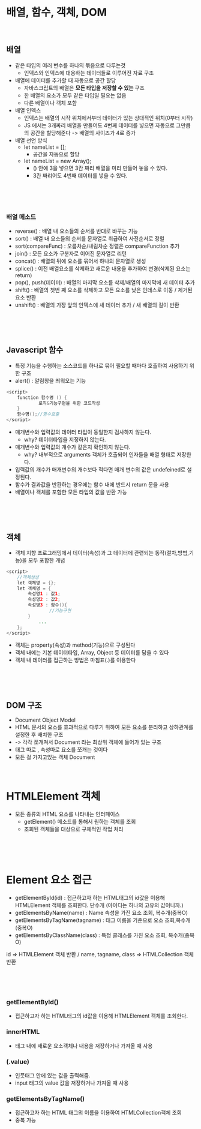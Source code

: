 # 배열, 함수, 객체, DOM
<br>

## 배열
- 같은 타입의 여러 변수를 하나의 묶음으로 다루는것 
    - 인덱스와 인덱스에 대응하는 데이터들로 이루어진 자료 구조
- 배열에 데이터를 추가할 때 자동으로 공간 할당
    - 자바스크립트의 배열은 <b>모든 타입을 저장할 수 있는 </b>구조
    - 한 배열의 요소가 모두 같은 타입일 필요는 없음
    - 다른 배열이나 객체 포함
- 배열 인덱스</b>
    + 인덱스는 배열의 시작 위치에서부터 데이터가 있는 상대적인 위치(0부터 시작)
    + JS 에서는 3개짜리 배열을 만들어도 4번째 데이터를 넣으면 자동으로 그만큼의 공간을 할당해준다 -> 배열의 사이즈가 4로 증가 
- 배열 선언 방식
    + let nameList = [];
        * 공간을 자동으로 할당
    + let nameList = new Array();
        * () 안에 3을 넣으면 3칸 짜리 배열을 미리 만들어 놓을 수 있다.
        * 3칸 짜리어도 4번째 데이터를 넣을 수 있다.


<br><br><br> 
### 배열 메소드
- reverse() : 배열 내 요소들의 순서를 반대로 바꾸는 기능
- sort() : 배열 내 요소들의 순서를 문자열로 취급하여 사전순서로 정렬
- sort(compareFunc) : 오름차순/내림차순 정렬은 compareFunction 추가
- join() : 모든 요소가 구분자로 이어진 문자열로 리턴
- concat() : 배열의 뒤에 요소를 묶어서 하나의 문자열로 생성
- splice() : 이전 배열요소를 삭제하고 새로운 내용을 추가하여 변경(삭제된 요소는 return)
- pop(), push(데이터) : 배열의 마지막 요소를 삭제/배열의 마지막에 새 데이터 추가
- shift() : 배열의 첫번 째 요소를 삭제하고 모든 요소를 낮은 인데스로 이동 / 제거된 요소 반환
- unshift() : 배열의 가장 앞의 인덱스에 새 데이터 추가 / 새 배열의 길이 반환

<br><br><br> 
## Javascript 함수
- 특정 기능을 수행하는 소스코드를 하나로 묶어 필요할 때마다 호출하여 사용하기 위한 구조
- alert() : 알림창을 띄워오는 기능
```java script
<script>
    function 함수명 () {
            로직&기능구현을 위한 코드작성
    }
    함수명();//함수호출
</script>

```

- 매개변수와 입력값의 데이터 타입이 동일한지 검사하지 않는다.
    + why? 데이터타입을 지정하지 않는다.
- 매개변수와 입력값의 개수가 같은지 확인하지 않는다.
    + why? 내부적으로 arguments 객체가 호출되어 인자들을 배열 형태로 저장한다.
- 입력값의 개수가 매개변수의 개수보다 적다면 매개 변수의 값은 undefeined로 설정된다.
- 함수가 결과값을 반환하는 경우에는 함수 내에 반드시 return 문을 사용
- 배열이나 객체를 포함한 모든 타입의 값을 반환 가능

<br><br><br> 
## 객체 
- 객체 지향 프로그래밍에서 데이터(속성)과 그 데이터에 관련되는 동작(절차,방법,기능)을 모두 포함한 개념 

```java script
<script>
    //객체생성
    let 객체명 = {};
    let 객체명 = {
        속성명1 : 값1;
        속성명2 : 값2;
        속성명3 : 함수(){
                //기능구현
        }
            ...
    };
</script>

```
- 객체는 property(속성)과 method(기능)으로 구성된다
- 객체 내에는 기본 데이터타입, Array, Object 등 데이터를 담을 수 있다
- 객체 내 데이터를 접근하는 방법은 마침표(.)를 이용한다 
 
<br><br><br> 



## DOM 구조
- Document Object Model
- HTML 문서의 요소를 효과적으로 다루기 위하여 모든 요소를 분리하고 상하관계를 설정한 후 배치한 구조
- -> 각각 쪼개져서 Document 라는 최상위 객체에 들어가 있는 구조
- 태그 따로 , 속성따로 요소를 쪼개는 것이다
- 모든 걸 가지고있는 객체 Document
<br><br><br> 


# HTMLElement 객체
- 모든 종류의 HTML 요소를 나타내는 인터페이스
    + getElement() 메소드를 통해서 원하는 객체를 조회
    + 조회된 객체들을 대상으로 구체적인 작업 처리 

<br><br><br> 
# Element 요소 접근
- getElementById(id) : 접근하고자 하는 HTML태그의 id값을 이용해 HTMLElement 객체를 조회한다. 단수개 (아이디는 하나의 고유의 값이니까.)
- getElementsByName(name) : Name 속성을 가진 요소 조회, 복수개(중복O)
- getElementsByTagName(tagname) : 태그 이름을 기준으로 요소 조회,복수개(중복O)
- getElementsByClassName(class) : 특정 클래스를 가진 요소 조회, 복수개(중복O)

id => HTMLElement 객체 반환 / name, tagname, class => HTMLCollection 객체 반환

<br><br><br> 
### getElementById()
- 접근하고자 하는 HTML태그의 id값을 이용해 HTMLElement 객체를 조회한다.

### innerHTML
- 태그 내에 새로운 요소객체나 내용을 저장하거나 가져올 때 사용

### (.value) 
- 인풋태그 안에 있는 값을 출력해줌.
- input 태그의 value 값을 저장하거나 가져올 때 사용 

### getElementsByTagName()
- 접근하고자 하는 HTML 태그의 이름을 이용하여 HTMLCollection객체 조회 
- 중복 가능  

